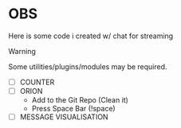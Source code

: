 # OBS

Here is some code i created w/ chat for streaming

> [!WARNING]  
> Some utilities/plugins/modules may be required.

- [ ] COUNTER
- [ ] ORION
    - Add to the Git Repo (Clean it)
    - Press Space Bar (!space)
- [ ] MESSAGE VISUALISATION